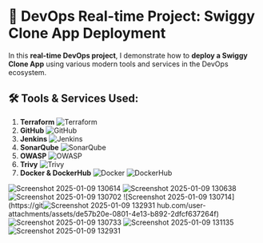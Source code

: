 # 🚀 **DevOps Real-time Project: Swiggy Clone App Deployment**

In this **real-time DevOps project**, I demonstrate how to **deploy a Swiggy Clone App** using various modern tools and services in the DevOps ecosystem.
## 🛠️ Tools & Services Used:

1. **Terraform** ![Terraform](https://img.shields.io/badge/Terraform-7B42BC?style=flat-square&logo=terraform&logoColor=white)
2. **GitHub** ![GitHub](https://img.shields.io/badge/GitHub-181717?style=flat-square&logo=github&logoColor=white)
3. **Jenkins** ![Jenkins](https://img.shields.io/badge/Jenkins-D24939?style=flat-square&logo=jenkins&logoColor=white)
4. **SonarQube** ![SonarQube](https://img.shields.io/badge/SonarQube-4E9BCD?style=flat-square&logo=sonarqube&logoColor=white)
5. **OWASP** ![OWASP](https://img.shields.io/badge/OWASP-000000?style=flat-square&logo=owasp&logoColor=white)
6. **Trivy** ![Trivy](https://img.shields.io/badge/Trivy-00979D?style=flat-square&logo=trivy&logoColor=white)
7. **Docker & DockerHub** ![Docker](https://img.shields.io/badge/Docker-2496ED?style=flat-square&logo=docker&logoColor=white) ![DockerHub](https://img.shields.io/badge/DockerHub-2496ED?style=flat-square&logo=docker&logoColor=white)


![Screenshot 2025-01-09 130614](https://github.com/user-attachments/assets/16006a18-ca00-40ae-a9f1-d53e3f1aa0e7)
![Screenshot 2025-01-09 130638](https://github.com/user-attachments/assets/77a439db-d282-4034-b42a-d9c54507d917)
![Screenshot 2025-01-09 130702](https://github.com/user-attachments/assets/513ad550-1916-4677-ac61-5508a2dc8f7e)
![Screenshot 2025-01-09 130714](https://git![Screenshot 2025-01-09 132931](https://github.com/user-attachments/assets/60e793df-f2f3-4f3e-9ec4-1df81559c44a)
hub.com/user-attachments/assets/de57b20e-0801-4e13-b892-2dfcf637264f)
![Screenshot 2025-01-09 130733](https://github.com/user-attachments/assets/adc6e768-365f-4f20-bf31-d52d0c6618c4)
![Screenshot 2025-01-09 131135](https://github.com/user-attachments/assets/50927bf8-55a4-4a6d-b8ed-cdfea2b0cbff)
![Screenshot 2025-01-09 132931](https://github.com/user-attachments/assets/8f567ed4-9ba9-451d-b8c0-c69f1c6c4025)
